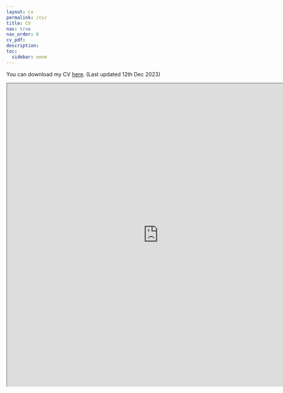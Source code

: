 ```yaml
---
layout: cv
permalink: /cv/
title: CV
nav: true
nav_order: 6
cv_pdf:
description:
toc:
  sidebar: none
---
```


You can download my CV [here](https://anubhavbhatla.github.io/assets/pdf/CV.pdf). (Last updated 12th Dec 2023)
<iframe src="https://anubhavbhatla.github.io/assets/pdf/CV.pdf" width="800" height="800"> </iframe> 
